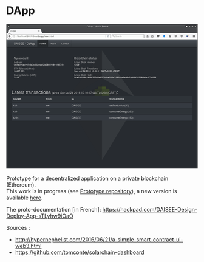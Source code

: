 # DApp

![DzApp screenshot](/images/DzApp.png)  

Prototype for a decentralized application on a private blockchain (Ethereum).  
This work is in progress (see [Prototype repository](https://github.com/DAISEE/Prototypes#prototype-v01)), a new version is available [here](https://github.com/DAISEE/DApp-v2).  

The proto-documentation [in French]: https://hackpad.com/DAISEE-Design-Deploy-App-sTLyhw9iOaO

Sources :   
* http://hypernephelist.com/2016/06/21/a-simple-smart-contract-ui-web3.html  
* https://github.com/tomconte/solarchain-dashboard   
